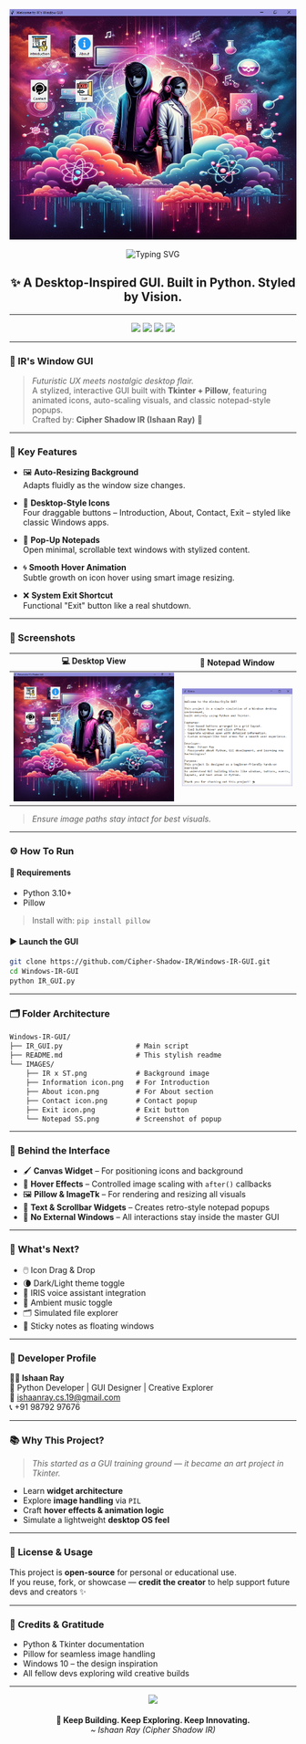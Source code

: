 <p align="center">
  <img src="IMAGES/Window%20GUI%20SS.png" width="600" alt="IR Window GUI Preview">
</p>

<p align="center">
  <img src="https://readme-typing-svg.herokuapp.com?font=Orbitron&size=28&duration=4000&color=12d200&center=true&vCenter=true&width=1000&height=70&lines=IR's+WINDOW+GUI+%7C+Retro-Future+in+Python" alt="Typing SVG" />
</p>

<h2 align="center">✨ A Desktop-Inspired GUI. Built in Python. Styled by Vision.</h2>

---

<p align="center">
  <img src="https://img.shields.io/badge/Python-3.10%2B-blue?style=for-the-badge&logo=python&logoColor=white" />
  <img src="https://img.shields.io/badge/Tkinter-GUI%20Toolkit-FF69B4?style=for-the-badge" />
  <img src="https://img.shields.io/badge/Pillow-Image%20Engine-orange?style=for-the-badge" />
  <img src="https://img.shields.io/badge/Design-Retro%20Windows-8A2BE2?style=for-the-badge" />
</p>

---

### 🌟 IR's Window GUI

> *Futuristic UX meets nostalgic desktop flair.*  
> A stylized, interactive GUI built with **Tkinter + Pillow**, featuring animated icons, auto-scaling visuals, and classic notepad-style popups.  
> Crafted by: **Cipher Shadow IR (Ishaan Ray)** 🎨

---

### 🧠 Key Features

- 🖼️ **Auto-Resizing Background**  
  Adapts fluidly as the window size changes.

- 🧩 **Desktop-Style Icons**  
  Four draggable buttons – Introduction, About, Contact, Exit – styled like classic Windows apps.

- 📜 **Pop-Up Notepads**  
  Open minimal, scrollable text windows with stylized content.

- 🌀 **Smooth Hover Animation**  
  Subtle growth on icon hover using smart image resizing.

- ❌ **System Exit Shortcut**  
  Functional "Exit" button like a real shutdown.

---

### 📸 Screenshots

| 💻 Desktop View | 📝 Notepad Window |
|----------------|------------------|
| ![Desktop Screenshot](IMAGES/Window%20GUI%20SS.png) | ![Notepad Screenshot](IMAGES/Notepad%20SS.png) |

> *Ensure image paths stay intact for best visuals.*

---

### ⚙️ How To Run

#### 🧰 Requirements
- Python 3.10+
- Pillow  
> Install with: `pip install pillow`

#### ▶️ Launch the GUI
```bash
git clone https://github.com/Cipher-Shadow-IR/Windows-IR-GUI.git
cd Windows-IR-GUI
python IR_GUI.py
```

---

### 🗂 Folder Architecture

```
Windows-IR-GUI/
├── IR_GUI.py                  # Main script
├── README.md                  # This stylish readme
└── IMAGES/
    ├── IR x ST.png            # Background image
    ├── Information icon.png   # For Introduction
    ├── About icon.png         # For About section
    ├── Contact icon.png       # Contact popup
    ├── Exit icon.png          # Exit button
    └── Notepad SS.png         # Screenshot of popup
```

---

### 🔧 Behind the Interface

- 🖌️ **Canvas Widget** – For positioning icons and background
- 🧠 **Hover Effects** – Controlled image scaling with `after()` callbacks
- 🖼️ **Pillow & ImageTk** – For rendering and resizing all visuals
- 📜 **Text & Scrollbar Widgets** – Creates retro-style notepad popups
- 💫 **No External Windows** – All interactions stay inside the master GUI

---

### 🔮 What's Next?

- 🖱️ Icon Drag & Drop  
- 🌘 Dark/Light theme toggle  
- 🤖 IRIS voice assistant integration  
- 🎵 Ambient music toggle  
- 🗂 Simulated file explorer  
- 📌 Sticky notes as floating windows

---

### 💬 Developer Profile

**👨‍💻 Ishaan Ray**  
🚀 Python Developer | GUI Designer | Creative Explorer  
📧 [ishaanray.cs.19@gmail.com](mailto:ishaanray.cs.19@gmail.com)  
📞 +91 98792 97676

---

### 📚 Why This Project?

> *This started as a GUI training ground — it became an art project in Tkinter.*

- Learn **widget architecture**
- Explore **image handling** via `PIL`
- Craft **hover effects & animation logic**
- Simulate a lightweight **desktop OS feel**

---

### 📖 License & Usage

This project is **open-source** for personal or educational use.  
If you reuse, fork, or showcase — **credit the creator** to help support future devs and creators ✨

---

### 🙏 Credits & Gratitude

- Python & Tkinter documentation  
- Pillow for seamless image handling  
- Windows 10 – the design inspiration  
- All fellow devs exploring wild creative builds

---

<p align="center">
  <img src="https://img.icons8.com/color/48/rocket.png" /><br><br>
  <b>🚀 Keep Building. Keep Exploring. Keep Innovating.</b><br>
  <i>~ Ishaan Ray (Cipher Shadow IR)</i>
</p>

